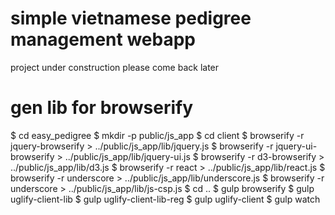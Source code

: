 # simple vietnamese pedigree management webapp

project under construction
please come back later

# gen lib for browserify

$ cd easy_pedigree
$ mkdir -p public/js_app
$ cd client
$ browserify -r jquery-browserify > ../public/js_app/lib/jquery.js
$ browserify -r jquery-ui-browserify > ../public/js_app/lib/jquery-ui.js
$ browserify -r d3-browserify > ../public/js_app/lib/d3.js
$ browserify -r react > ../public/js_app/lib/react.js
$ browserify -r underscore > ../public/js_app/lib/underscore.js
$ browserify -r underscore > ../public/js_app/lib/js-csp.js
$ cd ..
$ gulp browserify
$ gulp uglify-client-lib
$ gulp uglify-client-lib-reg
$ gulp uglify-client
$ gulp watch
